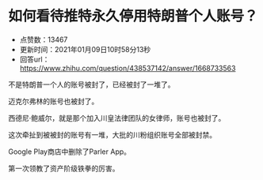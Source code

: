 # 如何看待推特永久停用特朗普个人账号？
- 点赞数：13467
- 更新时间：2021年01月09日10时58分13秒
- 回答url：https://www.zhihu.com/question/438537142/answer/1668733563
<body>
 <p data-pid="5-LryR_s">不是特朗普一个人的账号被封了，已经被封了一堆了。</p>
 <p data-pid="S4652fUx">迈克尔弗林的账号也被封了。</p>
 <p data-pid="rWLwcbJe">西德尼·鲍威尔，就是那个加入川皇法律团队的女律师，账号也被封了。</p>
 <p data-pid="22O1lkln">这次牵扯到被被封的账号有一堆，大批的川粉组织账号全部被封禁。</p>
 <p data-pid="VgGsgy5G">Google Play商店中删除了Parler App。</p>
 <p data-pid="DYzmEcjj">第一次领教了资产阶级铁拳的厉害。</p>
 <p></p>
 <p></p>
 <p></p>
</body>